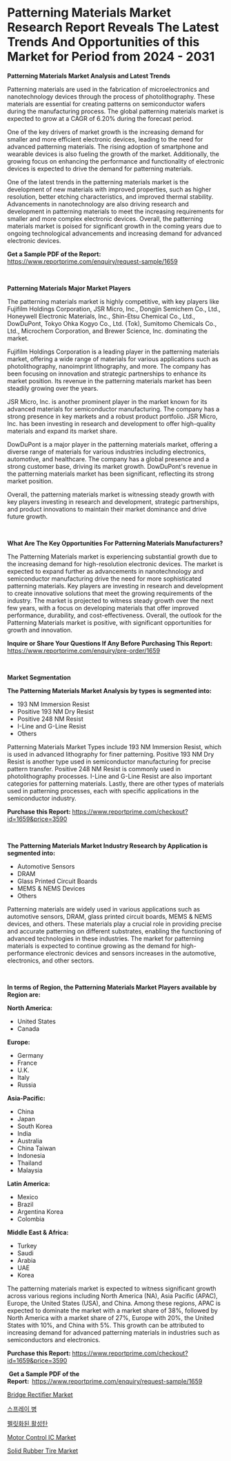 <p><h1>Patterning Materials Market Research Report Reveals The Latest Trends And Opportunities of this Market for Period from 2024 - 2031</h1></p><p><strong>Patterning Materials Market Analysis and Latest Trends</strong></p>
<p><p>Patterning materials are used in the fabrication of microelectronics and nanotechnology devices through the process of photolithography. These materials are essential for creating patterns on semiconductor wafers during the manufacturing process. The global patterning materials market is expected to grow at a CAGR of 6.20% during the forecast period.</p><p>One of the key drivers of market growth is the increasing demand for smaller and more efficient electronic devices, leading to the need for advanced patterning materials. The rising adoption of smartphone and wearable devices is also fueling the growth of the market. Additionally, the growing focus on enhancing the performance and functionality of electronic devices is expected to drive the demand for patterning materials.</p><p>One of the latest trends in the patterning materials market is the development of new materials with improved properties, such as higher resolution, better etching characteristics, and improved thermal stability. Advancements in nanotechnology are also driving research and development in patterning materials to meet the increasing requirements for smaller and more complex electronic devices. Overall, the patterning materials market is poised for significant growth in the coming years due to ongoing technological advancements and increasing demand for advanced electronic devices.</p></p>
<p><strong>Get a Sample PDF of the Report:&nbsp;</strong> <a href="https://www.reportprime.com/enquiry/request-sample/1659">https://www.reportprime.com/enquiry/request-sample/1659</a></p>
<p>&nbsp;</p>
<p><strong>Patterning Materials Major Market Players</strong></p>
<p><p>The patterning materials market is highly competitive, with key players like Fujifilm Holdings Corporation, JSR Micro, Inc., Dongjin Semichem Co., Ltd., Honeywell Electronic Materials, Inc., Shin-Etsu Chemical Co., Ltd., DowDuPont, Tokyo Ohka Kogyo Co., Ltd. (Tok), Sumitomo Chemicals Co., Ltd., Microchem Corporation, and Brewer Science, Inc. dominating the market.</p><p>Fujifilm Holdings Corporation is a leading player in the patterning materials market, offering a wide range of materials for various applications such as photolithography, nanoimprint lithography, and more. The company has been focusing on innovation and strategic partnerships to enhance its market position. Its revenue in the patterning materials market has been steadily growing over the years.</p><p>JSR Micro, Inc. is another prominent player in the market known for its advanced materials for semiconductor manufacturing. The company has a strong presence in key markets and a robust product portfolio. JSR Micro, Inc. has been investing in research and development to offer high-quality materials and expand its market share.</p><p>DowDuPont is a major player in the patterning materials market, offering a diverse range of materials for various industries including electronics, automotive, and healthcare. The company has a global presence and a strong customer base, driving its market growth. DowDuPont's revenue in the patterning materials market has been significant, reflecting its strong market position.</p><p>Overall, the patterning materials market is witnessing steady growth with key players investing in research and development, strategic partnerships, and product innovations to maintain their market dominance and drive future growth.</p></p>
<p>&nbsp;</p>
<p><strong>What Are The Key Opportunities For Patterning Materials Manufacturers?</strong></p>
<p><p>The Patterning Materials market is experiencing substantial growth due to the increasing demand for high-resolution electronic devices. The market is expected to expand further as advancements in nanotechnology and semiconductor manufacturing drive the need for more sophisticated patterning materials. Key players are investing in research and development to create innovative solutions that meet the growing requirements of the industry. The market is projected to witness steady growth over the next few years, with a focus on developing materials that offer improved performance, durability, and cost-effectiveness. Overall, the outlook for the Patterning Materials market is positive, with significant opportunities for growth and innovation.</p></p>
<p><strong>Inquire or Share Your Questions If Any Before Purchasing This Report:</strong> <a href="https://www.reportprime.com/enquiry/pre-order/1659">https://www.reportprime.com/enquiry/pre-order/1659</a></p>
<p>&nbsp;</p>
<p><strong>Market Segmentation</strong></p>
<p><strong>The Patterning Materials Market Analysis by types is segmented into:</strong></p>
<p><ul><li>193 NM Immersion Resist</li><li>Positive 193 NM Dry Resist</li><li>Positive 248 NM Resist</li><li>I-Line and G-Line Resist</li><li>Others</li></ul></p>
<p><p>Patterning Materials Market Types include 193 NM Immersion Resist, which is used in advanced lithography for finer patterning. Positive 193 NM Dry Resist is another type used in semiconductor manufacturing for precise pattern transfer. Positive 248 NM Resist is commonly used in photolithography processes. I-Line and G-Line Resist are also important categories for patterning materials. Lastly, there are other types of materials used in patterning processes, each with specific applications in the semiconductor industry.</p></p>
<p><strong>Purchase this Report:&nbsp;</strong><a href="https://www.reportprime.com/checkout?id=1659&price=3590">https://www.reportprime.com/checkout?id=1659&price=3590</a></p>
<p>&nbsp;</p>
<p><strong>The Patterning Materials Market Industry Research by Application is segmented into:</strong></p>
<p><ul><li>Automotive Sensors</li><li>DRAM</li><li>Glass Printed Circuit Boards</li><li>MEMS & NEMS Devices</li><li>Others</li></ul></p>
<p><p>Patterning materials are widely used in various applications such as automotive sensors, DRAM, glass printed circuit boards, MEMS & NEMS devices, and others. These materials play a crucial role in providing precise and accurate patterning on different substrates, enabling the functioning of advanced technologies in these industries. The market for patterning materials is expected to continue growing as the demand for high-performance electronic devices and sensors increases in the automotive, electronics, and other sectors.</p></p>
<p>&nbsp;</p>
<p><strong>In terms of Region, the Patterning Materials Market Players available by Region are:</strong></p>
<p>
    <p> <strong> North America: </strong>
        <ul>
            <li>United States</li>
            <li>Canada</li>
        </ul>
        </p> 
    <p> <strong> Europe: </strong>
        <ul>
            <li>Germany</li>
            <li>France</li>
            <li>U.K.</li>
            <li>Italy</li>
            <li>Russia</li>
        </ul>
        </p> 
    <p> <strong> Asia-Pacific: </strong>
        <ul>
            <li>China</li>
            <li>Japan</li>
            <li>South Korea</li>
            <li>India</li>
            <li>Australia</li>
            <li>China Taiwan</li>
            <li>Indonesia</li>
            <li>Thailand</li>
            <li>Malaysia</li>
        </ul>
        </p> 
    <p> <strong> Latin America: </strong>
        <ul>
            <li>Mexico</li>
            <li>Brazil</li>
            <li>Argentina Korea</li>
            <li>Colombia</li>
        </ul>
        </p> 
    <p> <strong> Middle East & Africa: </strong>
        <ul>
            <li>Turkey</li>
            <li>Saudi</li>
            <li>Arabia</li>
            <li>UAE</li>
            <li>Korea</li>
        </ul>
    </p>
    </p>
<p><p>The patterning materials market is expected to witness significant growth across various regions including North America (NA), Asia Pacific (APAC), Europe, the United States (USA), and China. Among these regions, APAC is expected to dominate the market with a market share of 38%, followed by North America with a market share of 27%, Europe with 20%, the United States with 10%, and China with 5%. This growth can be attributed to increasing demand for advanced patterning materials in industries such as semiconductors and electronics.</p></p>
<p><strong>Purchase this Report: </strong><a href="https://www.reportprime.com/checkout?id=1659&price=3590">https://www.reportprime.com/checkout?id=1659&price=3590</a></p>
<p>&nbsp;<strong>Get a Sample PDF of the Report:&nbsp;&nbsp;</strong><a href="https://www.reportprime.com/enquiry/request-sample/1659">https://www.reportprime.com/enquiry/request-sample/1659</a></p>
<p><strong></strong></p>
<p><p><a href="https://github.com/singletonthaxterkelliehr2df/Market-Research-Report-List-1/blob/main/bridge-rectifier-market.md">Bridge Rectifier Market</a></p><p><a href="https://github.com/khytkeqagplkzqvh/Market-Research-Report-List-1/blob/main/10596239356.md">스프레이 병</a></p><p><a href="https://github.com/bvubpqd5241630/Market-Research-Report-List-1/blob/main/91582869355.md">펠릿화된 활성탄</a></p><p><a href="https://github.com/RoccoManning/Market-Research-Report-List-4/blob/main/motor-control-ic-market.md">Motor Control IC Market</a></p><p><a href="https://issuu.com/reportprime-2/docs/solid-rubber-tire-market-size-2030.pptx">Solid Rubber Tire Market</a></p></p>